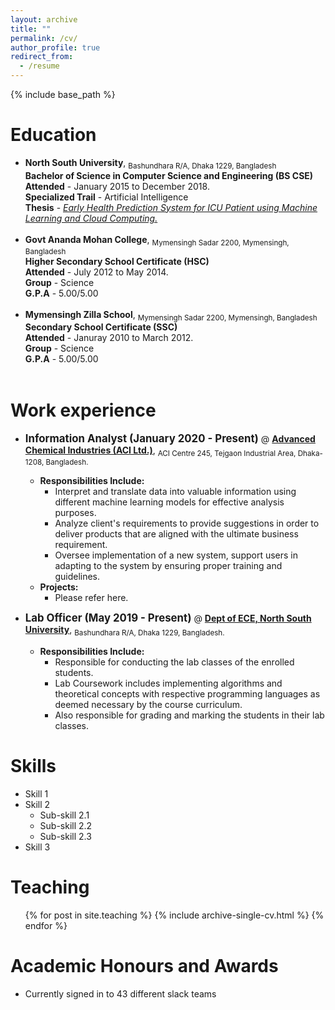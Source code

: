 ```yaml
---
layout: archive
title: ""
permalink: /cv/
author_profile: true
redirect_from:
  - /resume
---
```


{% include base_path %}

Education <i class="fa fa-university" aria-hidden="true"></i>
======
* **North South University**, <sub>Bashundhara R/A, Dhaka 1229, Bangladesh</sub><br/> 
    **Bachelor of Science in Computer Science and Engineering (BS CSE)**<br/>
    **Attended** - January 2015 to December 2018.<br/>
    **Specialized Trail** - Artificial Intelligence<br/>
    **Thesis** - <a href="https://easychair.org/publications/preprint/X3lJ" target="_blank">*Early Health Prediction System for ICU Patient using Machine Learning and Cloud Computing.*</a> <br/>
    <br/>
* **Govt Ananda Mohan College**, <sub>Mymensingh Sadar 2200, Mymensingh, Bangladesh</sub><br/> 
    **Higher Secondary School Certificate (HSC)**<br/>
    **Attended** - July 2012 to May 2014.<br/>
    **Group** - Science <br/>
    **G.P.A** - 5.00/5.00<br/>
    <br/>
* **Mymensingh Zilla School**, <sub>Mymensingh Sadar 2200, Mymensingh, Bangladesh</sub><br/> 
    **Secondary School Certificate (SSC)**<br/>
    **Attended** - Januray 2010 to March 2012.<br/>
    **Group** - Science <br/>
    **G.P.A** - 5.00/5.00<br/>
    <br/>

Work experience <i class="fa fa-user-plus" aria-hidden="true"></i>
======
* <span style="font-size:larger;">**Information Analyst (January 2020 - Present)**</span> @ <a href="http://www.aci-bd.com/" target="_blank"> **Advanced Chemical Industries (ACI Ltd.)**</a>, <sub>ACI Centre 245, Tejgaon Industrial Area, Dhaka-1208, Bangladesh.</sub><br/> 
  * **Responsibilities Include:**
    * Interpret and translate data into valuable information using different machine learning models
      for effective analysis purposes.
    * Analyze client's requirements to provide suggestions in order to deliver products that are aligned
      with the ultimate business requirement.
    * Oversee implementation of a new system, support users in adapting to the system by ensuring
      proper training and guidelines. 
  * **Projects:**
    * Please refer here. <br/>

* <span style="font-size:larger;">**Lab Officer (May 2019 - Present)**</span> @ <a href="http://ece.northsouth.edu/" target="_blank"> **Dept of ECE, North South University**</a>, <sub> Bashundhara R/A, Dhaka 1229, Bangladesh.</sub><br/> 
  * **Responsibilities Include:**
    * Responsible for conducting the lab classes of the enrolled students.
    * Lab Coursework includes implementing algorithms and theoretical concepts with respective programming languages as deemed necessary by 
      the course curriculum.
    * Also responsible for grading and marking the students in their lab classes. <br/>
  
Skills <i class="fa fa-star" aria-hidden="true"></i>
======
* Skill 1
* Skill 2
  * Sub-skill 2.1
  * Sub-skill 2.2
  * Sub-skill 2.3
* Skill 3
  
Teaching <i class="fa fa-users" aria-hidden="true"></i>
======
  <ul>{% for post in site.teaching %}
    {% include archive-single-cv.html %}
  {% endfor %}</ul>
  
Academic Honours and Awards <i class="fa fa-trophy" aria-hidden="true"></i>
======
* Currently signed in to 43 different slack teams
